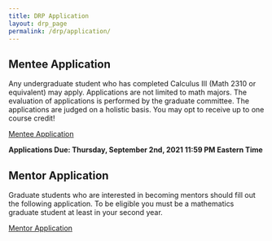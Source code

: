 ```yaml
---
title: DRP Application 
layout: drp_page
permalink: /drp/application/
---
```


<h2 class="mb-3">Mentee Application</h2>

Any undergraduate student who has completed Calculus III (Math 2310 or equivalent)
may apply. Applications are not limited to math majors. The evaluation
of applications is performed by the graduate committee. The
applications are judged on a holistic basis. You may opt to receive up to one course credit!

[Mentee Application](https://docs.google.com/forms/d/e/1FAIpQLSdHKbX6BzhnxgGFBqmfY5VJY-fwDtknGdiV7yYQ8NlfON5xWQ/viewform?usp=sf_link)

**Applications Due: Thursday, September 2nd, 2021 11:59 PM Eastern Time**

<h2 class="mb-3">Mentor Application</h2>

Graduate students who are interested in becoming mentors should fill
out the following application. To be eligible you must be a
mathematics graduate student at least in your second year.

[Mentor Application](https://docs.google.com/forms/d/e/1FAIpQLSdt8zW8lDODk_jJOuBm1K771uxVlI-jdZ9kKu1AzWGzuniFBA/viewform?usp=sf_link)
